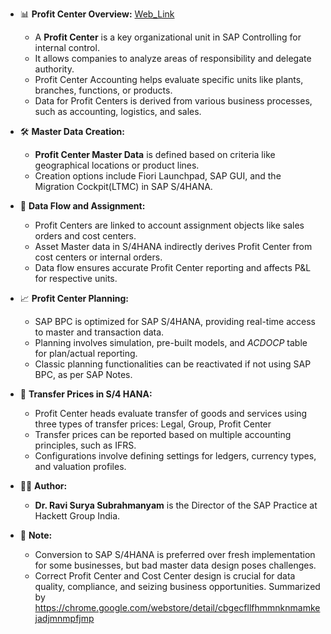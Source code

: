 
- 📊 **Profit Center Overview:** [Web_Link](https://eursap.eu/2018/11/13/blog-sap-s4hana-profit-center-accounting/)
  - A **Profit Center** is a key organizational unit in SAP Controlling for internal control.
  - It allows companies to analyze areas of responsibility and delegate authority.
  - Profit Center Accounting helps evaluate specific units like plants, branches, functions, or products.
  - Data for Profit Centers is derived from various business processes, such as accounting, logistics, and sales.
  
- 🛠️ **Master Data Creation:**
  - **Profit Center Master Data** is defined based on criteria like geographical locations or product lines.
  - Creation options include Fiori Launchpad, SAP GUI, and the Migration Cockpit(LTMC) in SAP S/4HANA.
  
- 🔄 **Data Flow and Assignment:**
  - Profit Centers are linked to account assignment objects like sales orders and cost centers.
  - Asset Master data in S/4HANA indirectly derives Profit Center from cost centers or internal orders.
  - Data flow ensures accurate Profit Center reporting and affects P&L for respective units.
  
- 📈 **Profit Center Planning:**
  - SAP BPC is optimized for SAP S/4HANA, providing real-time access to master and transaction data.
  - Planning involves simulation, pre-built models, and *ACDOCP* table for plan/actual reporting.
  - Classic planning functionalities can be reactivated if not using SAP BPC, as per SAP Notes.

- 💸 **Transfer Prices in S/4 HANA:**
  - Profit Center heads evaluate transfer of goods and services using three types of transfer prices: Legal, Group, Profit Center
  - Transfer prices can be reported based on multiple accounting principles, such as IFRS.
  - Configurations involve defining settings for ledgers, currency types, and valuation profiles.

- 🧑‍💼 **Author:**
  - **Dr. Ravi Surya Subrahmanyam** is the Director of the SAP Practice at Hackett Group India.

- 📌 **Note:**
  - Conversion to SAP S/4HANA is preferred over fresh implementation for some businesses, but bad master data design poses challenges.
  - Correct Profit Center and Cost Center design is crucial for data quality, compliance, and seizing business opportunities.
Summarized by https://chrome.google.com/webstore/detail/cbgecfllfhmmnknmamkejadjmnmpfjmp
